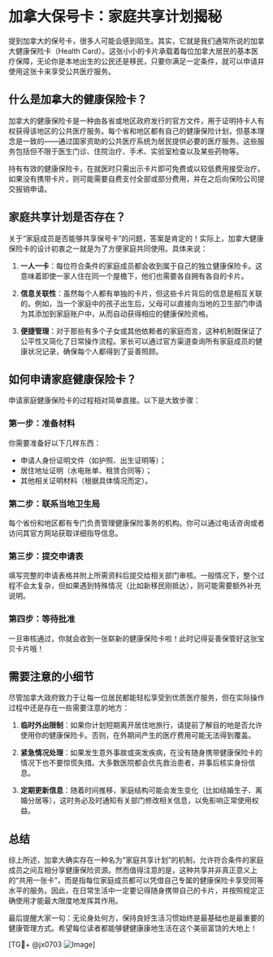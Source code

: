 # 加拿大保号卡：家庭共享计划揭秘

提到加拿大的保号卡，很多人可能会感到陌生。其实，它就是我们通常所说的加拿大健康保险卡（Health Card）。这张小小的卡片承载着每位加拿大居民的基本医疗保障，无论你是本地出生的公民还是移民，只要你满足一定条件，就可以申请并使用这张卡来享受公共医疗服务。

## 什么是加拿大的健康保险卡？

加拿大的健康保险卡是一种由各省或地区政府发行的官方文件，用于证明持卡人有权获得该地区的公共医疗服务。每个省和地区都有自己的健康保险计划，但基本理念是一致的——通过国家资助的公共医疗系统为居民提供必要的医疗服务。这些服务包括但不限于医生门诊、住院治疗、手术、实验室检查以及某些药物等。

持有有效的健康保险卡，在就医时只需出示卡片即可免费或以较低费用接受治疗。如果没有携带卡片，则可能需要自费支付全部或部分费用，并在之后向保险公司提交报销申请。

## 家庭共享计划是否存在？

关于“家庭成员是否能够共享保号卡”的问题，答案是肯定的！实际上，加拿大健康保险卡的设计初衷之一就是为了方便家庭共同使用。具体来说：

1. **一人一卡**：每位符合条件的家庭成员都会收到属于自己的独立健康保险卡。这意味着即使一家人住在同一个屋檐下，他们也需要各自拥有各自的卡片。
   
2. **信息关联性**：虽然每个人都有单独的卡片，但这些卡片背后的信息是相互关联的。例如，当一个家庭中的孩子出生后，父母可以直接向当地的卫生部门申请为其添加到家庭账户中，从而自动获得相应的健康保险资格。

3. **便捷管理**：对于那些有多个子女或其他依赖者的家庭而言，这种机制既保证了公平性又简化了日常操作流程。家长可以通过官方渠道查询所有家庭成员的健康状况记录，确保每个人都得到了妥善照顾。

## 如何申请家庭健康保险卡？

申请家庭健康保险卡的过程相对简单直接。以下是大致步骤：

### 第一步：准备材料
你需要准备好以下几样东西：
- 申请人身份证明文件（如护照、出生证明等）；
- 居住地址证明（水电账单、租赁合同等）；
- 其他相关证明材料（根据具体情况而定）。

### 第二步：联系当地卫生局
每个省份和地区都有专门负责管理健康保险事务的机构。你可以通过电话咨询或者访问其官方网站获取详细指导信息。

### 第三步：提交申请表
填写完整的申请表格并附上所需资料后提交给相关部门审核。一般情况下，整个过程不会太复杂，但如果遇到特殊情况（比如新移民刚抵达），则可能需要额外补充说明。

### 第四步：等待批准
一旦审核通过，你就会收到一张崭新的健康保险卡啦！此时记得妥善保管好这张宝贝卡片哦！

## 需要注意的小细节

尽管加拿大政府致力于让每一位居民都能轻松享受到优质医疗服务，但在实际操作过程中还是存在一些需要注意的地方：

1. **临时外出限制**：如果你计划短期离开居住地旅行，请提前了解目的地是否允许使用你的健康保险卡。否则，在外期间产生的医疗费用可能无法得到覆盖。

2. **紧急情况处理**：如果发生意外事故或突发疾病，在没有随身携带健康保险卡的情况下也不要惊慌失措。大多数医院都会优先救治患者，并事后核实身份信息。

3. **定期更新信息**：随着时间推移，家庭结构可能会发生变化（比如结婚生子、离婚分居等），这时务必及时通知有关部门修改相关信息，以免影响正常使用权益。

## 总结

综上所述，加拿大确实存在一种名为“家庭共享计划”的机制，允许符合条件的家庭成员之间互相分享健康保险资源。然而值得注意的是，这种共享并非真正意义上的“共用一张卡”，而是指每位家庭成员都可以凭借自己专属的健康保险卡享受同等水平的服务。因此，在日常生活中一定要记得随身携带自己的卡片，并按照规定正确使用才能最大限度地发挥其作用。

最后提醒大家一句：无论身处何方，保持良好生活习惯始终是最基础也是最重要的健康管理方式。希望每位读者都能够健健康康地生活在这个美丽富饶的大地上！

[TG💪+ @jx0703 ![Image](https://github.com/user-attachments/assets/dbca1d08-cadb-493c-b0ec-ad6f7a83f270)]